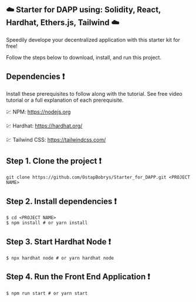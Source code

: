 ## :cloud: **Starter for DAPP using: Solidity, React, Hardhat, Ethers.js, Tailwind** :cloud:

Speedily develope your decentralized application with this starter kit for free!

Follow the steps below to download, install, and run this project.

## **Dependencies** :exclamation:

Install these prerequisites to follow along with the tutorial. See free video tutorial or a full explanation of each prerequisite.

:chart: NPM: https://nodejs.org

:chart: Hardhat: https://hardhat.org/

:chart: Tailwind CSS: https://tailwindcss.com/

## **Step 1. Clone the project** :exclamation:

```
git clone https://github.com/OstapBobrys/Starter_for_DAPP.git <PROJECT NAME>

```

## **Step 2. Install dependencies** :exclamation:

```
$ cd <PROJECT NAME>
$ npm install # or yarn install
```

## **Step 3. Start Hardhat Node** :exclamation:

```
$ npx hardhat node # or yarn hardhat node
```

## **Step 4. Run the Front End Application** :exclamation:

```
$ npm run start # or yarn start
```

